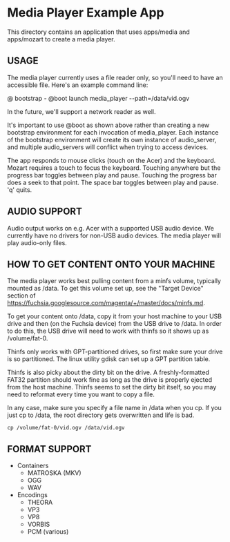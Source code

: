 # Media Player Example App

This directory contains an application that uses apps/media and apps/mozart to
create a media player.

## USAGE

The media player currently uses a file reader only, so you'll need to have an
accessible file. Here's an example command line:

  @ bootstrap -
  @boot launch media_player --path=/data/vid.ogv

In the future, we'll support a network reader as well.

It's important to use @boot as shown above rather than creating a new
bootstrap environment for each invocation of media_player. Each instance of
the bootstrap environment will create its own instance of audio_server, and
multiple audio_servers will conflict when trying to access devices.

The app responds to mouse clicks (touch on the Acer) and the keyboard. Mozart
requires a touch to focus the keyboard. Touching anywhere but the progress bar
toggles between play and pause. Touching the progress bar does a seek to that
point. The space bar toggles between play and pause. 'q' quits.

## AUDIO SUPPORT

Audio output works on e.g. Acer with a supported USB audio device. We currently
have no drivers for non-USB audio devices. The media player will play audio-only
files.

## HOW TO GET CONTENT ONTO YOUR MACHINE

The media player works best pulling content from a minfs volume, typically
mounted as /data. To get this volume set up, see the "Target Device" section
of https://fuchsia.googlesource.com/magenta/+/master/docs/minfs.md.

To get your content onto /data, copy it from your host machine to your USB
drive and then (on the Fuchsia device) from the USB drive to /data. In order
to do this, the USB drive will need to work with thinfs so it shows up as
/volume/fat-0.

Thinfs only works with GPT-partitioned drives, so first make sure your drive
is so partitioned. The linux utility gdisk can set up a GPT partition table.

Thinfs is also picky about the dirty bit on the drive. A freshly-formatted
FAT32 partition should work fine as long as the drive is properly ejected from
the host machine. Thinfs seems to set the dirty bit itself, so you may need to
reformat every time you want to copy a file.

In any case, make sure you specify a file name in /data when you cp. If you
just cp to /data, the root directory gets overwritten and life is bad.

    cp /volume/fat-0/vid.ogv /data/vid.ogv

## FORMAT SUPPORT

* Containers
  * MATROSKA (MKV)
  * OGG
  * WAV
* Encodings
  * THEORA
  * VP3
  * VP8
  * VORBIS
  * PCM (various)
